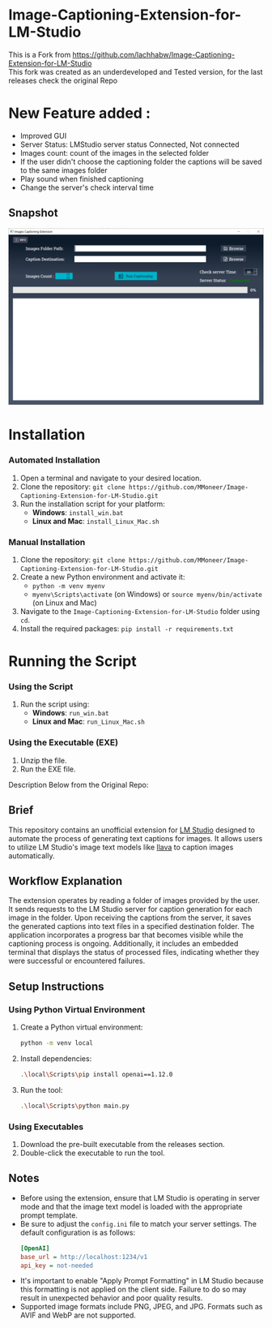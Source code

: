 # Image-Captioning-Extension-for-LM-Studio
This is a Fork from https://github.com/lachhabw/Image-Captioning-Extension-for-LM-Studio  
This fork was created as an underdeveloped and Tested version, for the last releases check the original Repo    
# New Feature added :  
- Improved GUI
- Server Status: LMStudio server status Connected, Not connected  
- Images count: count of the images in the selected folder  
- If the user didn't choose the captioning folder the captions will be saved to the same images folder
- Play sound when finished captioning
- Change the server's check  interval time


## Snapshot

![Tool Screenshot](Snapshot.png)

**Installation**
===============

### Automated Installation

1. Open a terminal and navigate to your desired location.
2. Clone the repository: `git clone https://github.com/MMoneer/Image-Captioning-Extension-for-LM-Studio.git`
3. Run the installation script for your platform:
	* **Windows**: `install_win.bat`
	* **Linux and Mac**: `install_Linux_Mac.sh`

### Manual Installation

1. Clone the repository: `git clone https://github.com/MMoneer/Image-Captioning-Extension-for-LM-Studio.git`
2. Create a new Python environment and activate it:
	* `python -m venv myenv`
	* `myenv\Scripts\activate` (on Windows) or `source myenv/bin/activate` (on Linux and Mac)
3. Navigate to the `Image-Captioning-Extension-for-LM-Studio` folder using `cd`.
4. Install the required packages: `pip install -r requirements.txt`

**Running the Script**
=====================

### Using the Script

1. Run the script using:
	* **Windows**: `run_win.bat`
	* **Linux and Mac**: `run_Linux_Mac.sh`

### Using the Executable (EXE)

1. Unzip the file.
2. Run the EXE file.

Description Below from the Original Repo:  
## Brief

This repository contains an unofficial extension for [LM Studio](https://lmstudio.ai) designed to automate the process of generating text captions for images. It allows users to utilize LM Studio's image text models like [llava](https://huggingface.co/jartine/llava-v1.5-7B-GGUF) to caption images automatically.


## Workflow Explanation

The extension operates by reading a folder of images provided by the user. It sends requests to the LM Studio server for caption generation for each image in the folder. Upon receiving the captions from the server, it saves the generated captions into text files in a specified destination folder. The application incorporates a progress bar that becomes visible while the captioning process is ongoing. Additionally, it includes an embedded terminal that displays the status of processed files, indicating whether they were successful or encountered failures.

## Setup Instructions

### Using Python Virtual Environment

1. Create a Python virtual environment:
   ```bash
   python -m venv local
   ```
2. Install dependencies:
   ```bash
   .\local\Scripts\pip install openai==1.12.0
   ```
3. Run the tool:
   ```bash
   .\local\Scripts\python main.py
   ```

### Using Executables

1. Download the pre-built executable from the releases section.
2. Double-click the executable to run the tool.


## Notes

- Before using the extension, ensure that LM Studio is operating in server mode and that the image text model is loaded with the appropriate prompt template.
- Be sure to adjust the `config.ini` file to match your server settings. The default configuration is as follows:
  ```ini
  [OpenAI]
  base_url = http://localhost:1234/v1
  api_key = not-needed
  ```
- It's important to enable "Apply Prompt Formatting" in LM Studio because this formatting is not applied on the client side. Failure to do so may result in unexpected behavior and poor quality results.
- Supported image formats include PNG, JPEG, and JPG. Formats such as AVIF and WebP are not supported.

